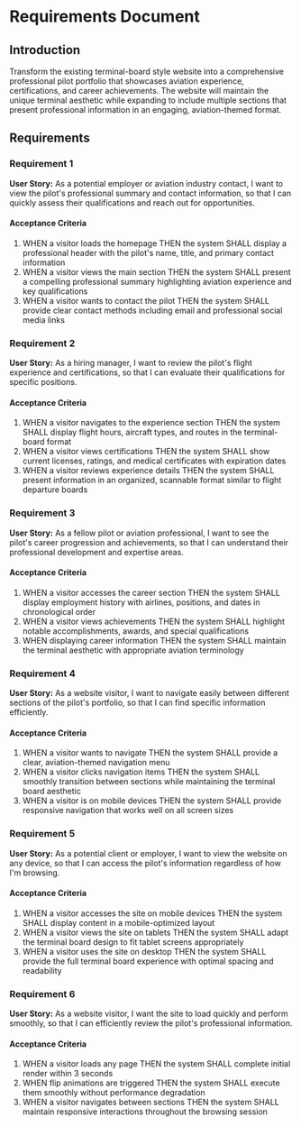 # Requirements Document

## Introduction

Transform the existing terminal-board style website into a comprehensive professional pilot portfolio that showcases aviation experience, certifications, and career achievements. The website will maintain the unique terminal aesthetic while expanding to include multiple sections that present professional information in an engaging, aviation-themed format.

## Requirements

### Requirement 1

**User Story:** As a potential employer or aviation industry contact, I want to view the pilot's professional summary and contact information, so that I can quickly assess their qualifications and reach out for opportunities.

#### Acceptance Criteria

1. WHEN a visitor loads the homepage THEN the system SHALL display a professional header with the pilot's name, title, and primary contact information
2. WHEN a visitor views the main section THEN the system SHALL present a compelling professional summary highlighting aviation experience and key qualifications
3. WHEN a visitor wants to contact the pilot THEN the system SHALL provide clear contact methods including email and professional social media links

### Requirement 2

**User Story:** As a hiring manager, I want to review the pilot's flight experience and certifications, so that I can evaluate their qualifications for specific positions.

#### Acceptance Criteria

1. WHEN a visitor navigates to the experience section THEN the system SHALL display flight hours, aircraft types, and routes in the terminal-board format
2. WHEN a visitor views certifications THEN the system SHALL show current licenses, ratings, and medical certificates with expiration dates
3. WHEN a visitor reviews experience details THEN the system SHALL present information in an organized, scannable format similar to flight departure boards

### Requirement 3

**User Story:** As a fellow pilot or aviation professional, I want to see the pilot's career progression and achievements, so that I can understand their professional development and expertise areas.

#### Acceptance Criteria

1. WHEN a visitor accesses the career section THEN the system SHALL display employment history with airlines, positions, and dates in chronological order
2. WHEN a visitor views achievements THEN the system SHALL highlight notable accomplishments, awards, and special qualifications
3. WHEN displaying career information THEN the system SHALL maintain the terminal aesthetic with appropriate aviation terminology

### Requirement 4

**User Story:** As a website visitor, I want to navigate easily between different sections of the pilot's portfolio, so that I can find specific information efficiently.

#### Acceptance Criteria

1. WHEN a visitor wants to navigate THEN the system SHALL provide a clear, aviation-themed navigation menu
2. WHEN a visitor clicks navigation items THEN the system SHALL smoothly transition between sections while maintaining the terminal board aesthetic
3. WHEN a visitor is on mobile devices THEN the system SHALL provide responsive navigation that works well on all screen sizes

### Requirement 5

**User Story:** As a potential client or employer, I want to view the website on any device, so that I can access the pilot's information regardless of how I'm browsing.

#### Acceptance Criteria

1. WHEN a visitor accesses the site on mobile devices THEN the system SHALL display content in a mobile-optimized layout
2. WHEN a visitor views the site on tablets THEN the system SHALL adapt the terminal board design to fit tablet screens appropriately
3. WHEN a visitor uses the site on desktop THEN the system SHALL provide the full terminal board experience with optimal spacing and readability

### Requirement 6

**User Story:** As a website visitor, I want the site to load quickly and perform smoothly, so that I can efficiently review the pilot's professional information.

#### Acceptance Criteria

1. WHEN a visitor loads any page THEN the system SHALL complete initial render within 3 seconds
2. WHEN flip animations are triggered THEN the system SHALL execute them smoothly without performance degradation
3. WHEN a visitor navigates between sections THEN the system SHALL maintain responsive interactions throughout the browsing session